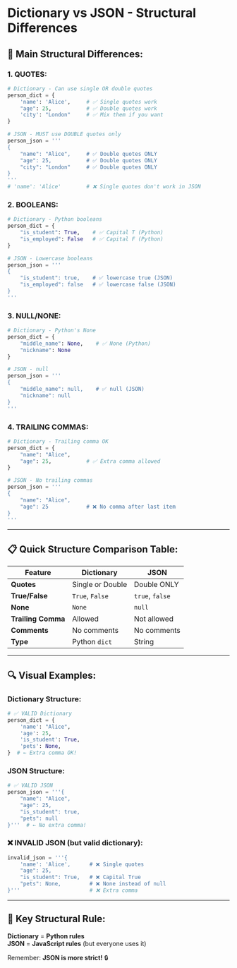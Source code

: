 # Dictionary vs JSON - Structural Differences

## 🎯 **Main Structural Differences:**

### 1. **QUOTES:**
```python
# Dictionary - Can use single OR double quotes
person_dict = {
    'name': 'Alice',     # ✅ Single quotes work
    "age": 25,           # ✅ Double quotes work
    'city': "London"     # ✅ Mix them if you want
}

# JSON - MUST use DOUBLE quotes only
person_json = '''
{
    "name": "Alice",     # ✅ Double quotes ONLY
    "age": 25,           # ✅ Double quotes ONLY
    "city": "London"     # ✅ Double quotes ONLY
}
'''
# 'name': 'Alice'        # ❌ Single quotes don't work in JSON
```

### 2. **BOOLEANS:**
```python
# Dictionary - Python booleans
person_dict = {
    "is_student": True,    # ✅ Capital T (Python)
    "is_employed": False   # ✅ Capital F (Python)
}

# JSON - Lowercase booleans  
person_json = '''
{
    "is_student": true,    # ✅ lowercase true (JSON)
    "is_employed": false   # ✅ lowercase false (JSON)
}
'''
```

### 3. **NULL/NONE:**
```python
# Dictionary - Python's None
person_dict = {
    "middle_name": None,    # ✅ None (Python)
    "nickname": None
}

# JSON - null
person_json = '''
{
    "middle_name": null,    # ✅ null (JSON)
    "nickname": null
}
'''
```

### 4. **TRAILING COMMAS:**
```python
# Dictionary - Trailing comma OK
person_dict = {
    "name": "Alice",
    "age": 25,           # ✅ Extra comma allowed
}

# JSON - No trailing commas
person_json = '''
{
    "name": "Alice",
    "age": 25            # ❌ No comma after last item
}
'''
```

---

## 📋 **Quick Structure Comparison Table:**

| Feature | Dictionary | JSON |
|---------|------------|------|
| **Quotes** | Single or Double | Double ONLY |
| **True/False** | `True`, `False` | `true`, `false` |
| **None** | `None` | `null` |
| **Trailing Comma** | Allowed | Not allowed |
| **Comments** | No comments | No comments |
| **Type** | Python `dict` | String |

---

## 🔍 **Visual Examples:**

### **Dictionary Structure:**
```python
# ✅ VALID Dictionary
person_dict = {
    'name': "Alice",
    'age': 25,
    'is_student': True,
    'pets': None,
}  # ← Extra comma OK!
```

### **JSON Structure:**
```python
# ✅ VALID JSON
person_json = '''{
    "name": "Alice",
    "age": 25,
    "is_student": true,
    "pets": null
}'''  # ← No extra comma!
```

### **❌ INVALID JSON (but valid dictionary):**
```python
invalid_json = '''{
    'name': 'Alice',      # ❌ Single quotes
    "age": 25,
    "is_student": True,   # ❌ Capital True
    "pets": None,         # ❌ None instead of null
}'''                      # ❌ Extra comma
```

---

## 🎯 **Key Structural Rule:**

**Dictionary** = **Python rules**  
**JSON** = **JavaScript rules** (but everyone uses it)

Remember: **JSON is more strict!** 🔒